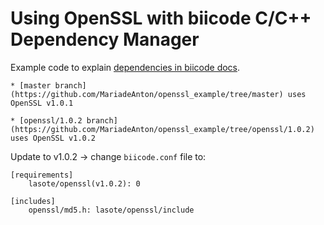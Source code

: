 # Using OpenSSL with biicode C/C++ Dependency Manager

Example code to explain [dependencies in biicode docs](http://docs.biicode.com/c++/dependencies.html).

    * [master branch](https://github.com/MariadeAnton/openssl_example/tree/master) uses OpenSSL v1.0.1

    * [openssl/1.0.2 branch](https://github.com/MariadeAnton/openssl_example/tree/openssl/1.0.2) uses OpenSSL v1.0.2
   

Update to v1.0.2 → change `biicode.conf` file to:

```
[requirements]
    lasote/openssl(v1.0.2): 0

[includes]
    openssl/md5.h: lasote/openssl/include
```